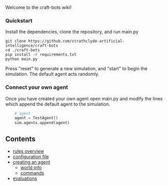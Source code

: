 Welcome to the craft-bots wiki!

### Quickstart

Install the dependencies, clone the repository, and run main.py
```
git clone https://github.com/strathclyde-artificial-intelligence/craft-bots
cd ./craft-bots
pip install -r requirements.txt
python main.py
```
Press "reset" to generate a new simulation, and "start" to begin the simulation. The default agent acts randomly.

### Connect your own agent

Once you have created your own agent open main.py and modify the lines which append the default agent to the simulation.
```python
    # agent
    agent = TestAgent()
    sim.agents.append(agent)
```

## Contents

- [rules overview](Craft-Bots-Rules)
- [configuration file](Configuration)
- [creating an agent](Creating-an-Agent)
  - [world info](World-Info)
  - [commands](Commands)
- [evaluations](Evaluations)